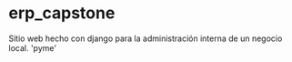 # erp_capstone
Sitio web hecho con django para la administración interna de un negocio local. 'pyme'
